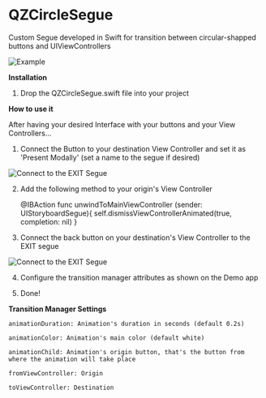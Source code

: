 # QZCircleSegue

Custom Segue developed in Swift for transition between circular-shapped buttons and UIViewControllers

![Example](https://www.dribba.com/external/QZCircleSegue/example.gif)


**Installation**

1) Drop the QZCircleSegue.swift file into your project 

**How to use it**

After having your desired Interface with your buttons and your View Controllers...

1) Connect the Button to your destination View Controller and set it as 'Present Modally' (set a name to the segue if desired)

![Connect to the EXIT Segue](https://www.dribba.com/external/QZCircleSegue/connect.jpg "Connect to the EXIT Segue")

2) Add the following method to your origin's View Controller

	@IBAction func unwindToMainViewController (sender: UIStoryboardSegue){
   		self.dismissViewControllerAnimated(true, completion: nil)
	}

3) Connect the back button on your destination's View Controller to the EXIT segue

![Connect to the EXIT Segue](https://www.dribba.com/external/QZCircleSegue/exit.jpg "Connect to the EXIT Segue")

4) Configure the transition manager attributes as shown on the Demo app

5) Done!

**Transition Manager Settings**

   	animationDuration: Animation's duration in seconds (default 0.2s)
   
   	animationColor: Animation's main color (default white)
   
   	animationChild: Animation's origin button, that's the button from where the animation will take place
   
   	fromViewController: Origin
   
   	toViewController: Destination
   
    



